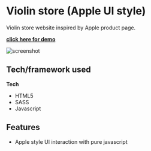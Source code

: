 # Violin store (Apple UI style)

Violin store website inspired by Apple product page.

**[click here for demo](https://jiasong214.github.io/violin-store/)**

![screenshot](https://github.com/JiaSong214/violin-store/blob/main/demoVideo.gif)

## Tech/framework used

<b>Tech</b>

- HTML5
- SASS
- Javascript

## Features

- Apple style UI interaction with pure javascript
